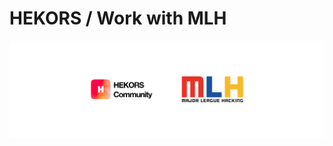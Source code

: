# HEKORS / Work with MLH

<img src="/assets/hekors-with-mlh-banner.png" 
    alt="hekors-mlh-banner" style="" />